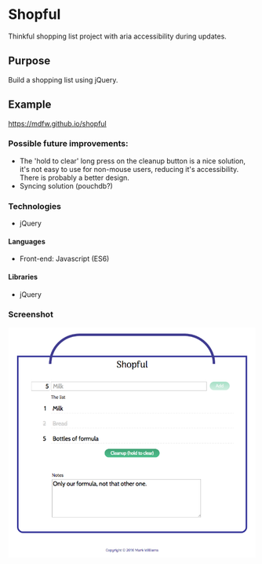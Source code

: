 # Shopful

Thinkful shopping list project with aria accessibility during updates.

## Purpose

Build a shopping list using jQuery. 

## Example

https://mdfw.github.io/shopful

### Possible future improvements:

* The 'hold to clear' long press on the cleanup button is a nice solution, it's not easy to use for non-mouse users, reducing it's accessibility. There is probably a better design.
* Syncing solution (pouchdb?)

### Technologies

* jQuery

#### Languages

* Front-end: Javascript (ES6)

#### Libraries

* jQuery


### Screenshot

![search](https://github.com/mdfw/shopful/blob/gh-pages/readme/shopful_screenshot.png "Shopful screen")

